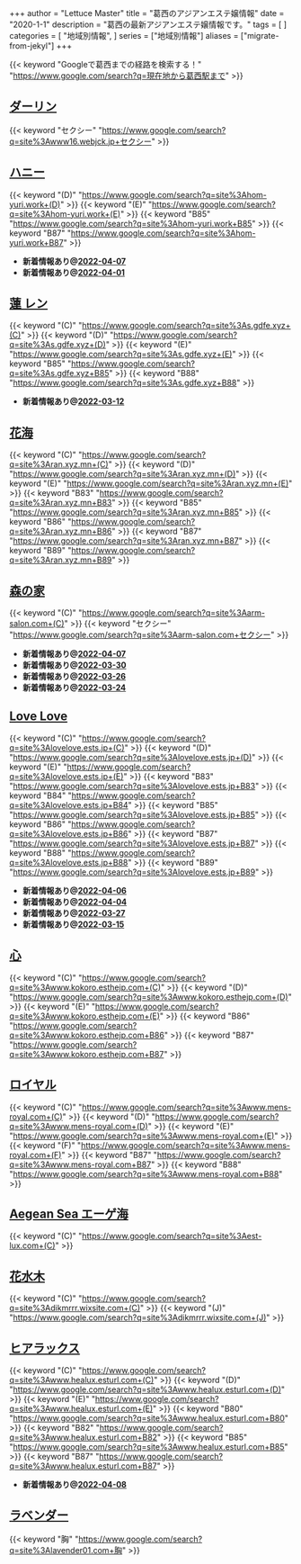 +++
author = "Lettuce Master"
title = "葛西のアジアンエステ嬢情報"
date = "2020-1-1"
description = "葛西の最新アジアンエステ嬢情報です。"
tags = [
]
categories = [
    "地域別情報",
]
series = ["地域別情報"]
aliases = ["migrate-from-jekyl"]
+++

{{< keyword "Googleで葛西までの経路を検索する！" "https://www.google.com/search?q=現在地から葛西駅まで" >}}

## [ダーリン](http://www16.webjck.jp/)
{{< keyword "セクシー" "https://www.google.com/search?q=site%3Awww16.webjck.jp+セクシー" >}} 

## [ハニー](http://hom-yuri.work/)
{{< keyword "(D)" "https://www.google.com/search?q=site%3Ahom-yuri.work+(D)" >}} {{< keyword "(E)" "https://www.google.com/search?q=site%3Ahom-yuri.work+(E)" >}} {{< keyword "B85" "https://www.google.com/search?q=site%3Ahom-yuri.work+B85" >}} {{< keyword "B87" "https://www.google.com/search?q=site%3Ahom-yuri.work+B87" >}} 

- **新着情報あり@[2022-04-07](/post/2022-04-07)**
- **新着情報あり@[2022-04-01](/post/2022-04-01)**
## [蓮 レン](http://s.gdfe.xyz/)
{{< keyword "(C)" "https://www.google.com/search?q=site%3As.gdfe.xyz+(C)" >}} {{< keyword "(D)" "https://www.google.com/search?q=site%3As.gdfe.xyz+(D)" >}} {{< keyword "(E)" "https://www.google.com/search?q=site%3As.gdfe.xyz+(E)" >}} {{< keyword "B85" "https://www.google.com/search?q=site%3As.gdfe.xyz+B85" >}} {{< keyword "B88" "https://www.google.com/search?q=site%3As.gdfe.xyz+B88" >}} 

- **新着情報あり@[2022-03-12](/post/2022-03-12)**
## [花海](http://ran.xyz.mn/)
{{< keyword "(C)" "https://www.google.com/search?q=site%3Aran.xyz.mn+(C)" >}} {{< keyword "(D)" "https://www.google.com/search?q=site%3Aran.xyz.mn+(D)" >}} {{< keyword "(E)" "https://www.google.com/search?q=site%3Aran.xyz.mn+(E)" >}} {{< keyword "B83" "https://www.google.com/search?q=site%3Aran.xyz.mn+B83" >}} {{< keyword "B85" "https://www.google.com/search?q=site%3Aran.xyz.mn+B85" >}} {{< keyword "B86" "https://www.google.com/search?q=site%3Aran.xyz.mn+B86" >}} {{< keyword "B87" "https://www.google.com/search?q=site%3Aran.xyz.mn+B87" >}} {{< keyword "B89" "https://www.google.com/search?q=site%3Aran.xyz.mn+B89" >}} 

## [森の家](http://arm-salon.com/)
{{< keyword "(C)" "https://www.google.com/search?q=site%3Aarm-salon.com+(C)" >}} {{< keyword "セクシー" "https://www.google.com/search?q=site%3Aarm-salon.com+セクシー" >}} 

- **新着情報あり@[2022-04-07](/post/2022-04-07)**
- **新着情報あり@[2022-03-30](/post/2022-03-30)**
- **新着情報あり@[2022-03-26](/post/2022-03-26)**
- **新着情報あり@[2022-03-24](/post/2022-03-24)**
## [Love Love](https://lovelove.ests.jp/)
{{< keyword "(C)" "https://www.google.com/search?q=site%3Alovelove.ests.jp+(C)" >}} {{< keyword "(D)" "https://www.google.com/search?q=site%3Alovelove.ests.jp+(D)" >}} {{< keyword "(E)" "https://www.google.com/search?q=site%3Alovelove.ests.jp+(E)" >}} {{< keyword "B83" "https://www.google.com/search?q=site%3Alovelove.ests.jp+B83" >}} {{< keyword "B84" "https://www.google.com/search?q=site%3Alovelove.ests.jp+B84" >}} {{< keyword "B85" "https://www.google.com/search?q=site%3Alovelove.ests.jp+B85" >}} {{< keyword "B86" "https://www.google.com/search?q=site%3Alovelove.ests.jp+B86" >}} {{< keyword "B87" "https://www.google.com/search?q=site%3Alovelove.ests.jp+B87" >}} {{< keyword "B88" "https://www.google.com/search?q=site%3Alovelove.ests.jp+B88" >}} {{< keyword "B89" "https://www.google.com/search?q=site%3Alovelove.ests.jp+B89" >}} 

- **新着情報あり@[2022-04-06](/post/2022-04-06)**
- **新着情報あり@[2022-04-04](/post/2022-04-04)**
- **新着情報あり@[2022-03-27](/post/2022-03-27)**
- **新着情報あり@[2022-03-15](/post/2022-03-15)**
## [心](http://www.kokoro.esthejp.com/)
{{< keyword "(C)" "https://www.google.com/search?q=site%3Awww.kokoro.esthejp.com+(C)" >}} {{< keyword "(D)" "https://www.google.com/search?q=site%3Awww.kokoro.esthejp.com+(D)" >}} {{< keyword "(E)" "https://www.google.com/search?q=site%3Awww.kokoro.esthejp.com+(E)" >}} {{< keyword "B86" "https://www.google.com/search?q=site%3Awww.kokoro.esthejp.com+B86" >}} {{< keyword "B87" "https://www.google.com/search?q=site%3Awww.kokoro.esthejp.com+B87" >}} 

## [ロイヤル](http://www.mens-royal.com/)
{{< keyword "(C)" "https://www.google.com/search?q=site%3Awww.mens-royal.com+(C)" >}} {{< keyword "(D)" "https://www.google.com/search?q=site%3Awww.mens-royal.com+(D)" >}} {{< keyword "(E)" "https://www.google.com/search?q=site%3Awww.mens-royal.com+(E)" >}} {{< keyword "(F)" "https://www.google.com/search?q=site%3Awww.mens-royal.com+(F)" >}} {{< keyword "B87" "https://www.google.com/search?q=site%3Awww.mens-royal.com+B87" >}} {{< keyword "B88" "https://www.google.com/search?q=site%3Awww.mens-royal.com+B88" >}} 

## [Aegean Sea エーゲ海](http://est-lux.com/)
{{< keyword "(C)" "https://www.google.com/search?q=site%3Aest-lux.com+(C)" >}} 

## [花水木](https://dikmrrr.wixsite.com/hanakimizu)
{{< keyword "(C)" "https://www.google.com/search?q=site%3Adikmrrr.wixsite.com+(C)" >}} {{< keyword "(J)" "https://www.google.com/search?q=site%3Adikmrrr.wixsite.com+(J)" >}} 

## [ヒアラックス](http://www.healux.esturl.com/)
{{< keyword "(C)" "https://www.google.com/search?q=site%3Awww.healux.esturl.com+(C)" >}} {{< keyword "(D)" "https://www.google.com/search?q=site%3Awww.healux.esturl.com+(D)" >}} {{< keyword "(E)" "https://www.google.com/search?q=site%3Awww.healux.esturl.com+(E)" >}} {{< keyword "B80" "https://www.google.com/search?q=site%3Awww.healux.esturl.com+B80" >}} {{< keyword "B82" "https://www.google.com/search?q=site%3Awww.healux.esturl.com+B82" >}} {{< keyword "B85" "https://www.google.com/search?q=site%3Awww.healux.esturl.com+B85" >}} {{< keyword "B87" "https://www.google.com/search?q=site%3Awww.healux.esturl.com+B87" >}} 

- **新着情報あり@[2022-04-08](/post/2022-04-08)**
## [ラベンダー](http://lavender01.com/)
{{< keyword "胸" "https://www.google.com/search?q=site%3Alavender01.com+胸" >}} 

